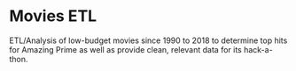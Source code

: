 # Movies ETL
ETL/Analysis of low-budget movies since 1990 to 2018 to determine top hits for Amazing Prime as well as provide clean, relevant data for its hack-a-thon.
